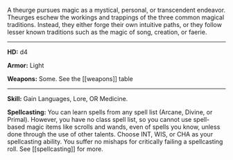 
A theurge pursues magic as a mystical, personal, or transcendent endeavor. Theurges eschew the workings and trappings of the three common magical traditions. Instead, they either forge their own intuitive paths, or they follow lesser known traditions such as the magic of song, creation, or faerie. 

---

**HD:** d4

**Armor:** Light

**Weapons:** Some. See the [[weapons]] table

---

**Skill:** Gain Languages, Lore, OR Medicine.

**Spellcasting:** You can learn spells from any spell list (Arcane, Divine, or Primal). However, you have no class spell list, so you cannot use spell-based magic items like scrolls and wands, even of spells you know, unless done through the use of other talents.  Choose INT, WIS, or CHA as your spellcasting ability. You suffer no mishaps for critically failing a spellcasting roll. See [[spellcasting]] for more.
